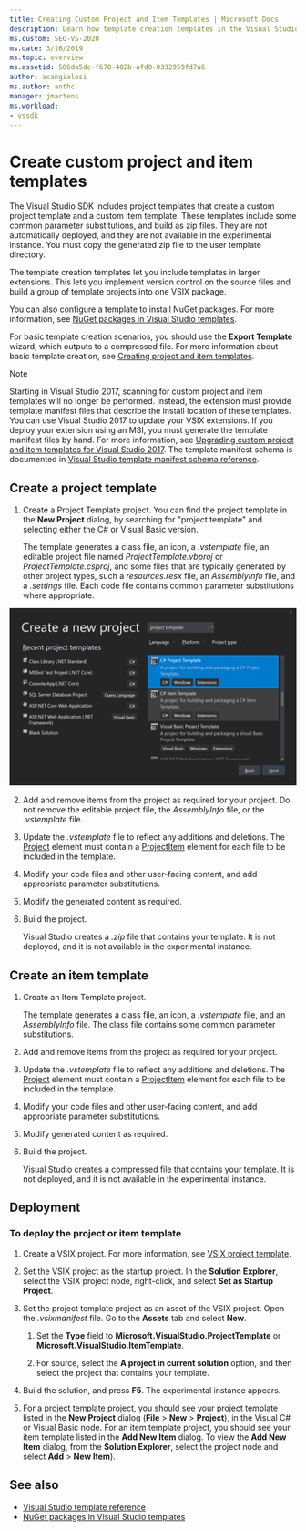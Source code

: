 ```yaml
---
title: Creating Custom Project and Item Templates | Microsoft Docs
description: Learn how template creation templates in the Visual Studio SDK let you include templates in larger extensions.
ms.custom: SEO-VS-2020
ms.date: 3/16/2019
ms.topic: overview
ms.assetid: 586da5dc-f678-402b-afd0-0332959fd7a6
author: acangialosi
ms.author: anthc
manager: jmartens
ms.workload:
- vssdk
---
```

# Create custom project and item templates

The Visual Studio SDK includes project templates that create a custom project template and a custom item template. These templates include some common parameter substitutions, and build as zip files. They are not automatically deployed, and they are not available in the experimental instance. You must copy the generated zip file to the user template directory.

The template creation templates let you include templates in larger extensions. This lets you implement version control on the source files and build a group of template projects into one VSIX package.

You can also configure a template to install NuGet packages. For more information, see [NuGet packages in Visual Studio templates](/nuget/visual-studio-extensibility/visual-studio-templates).

For basic template creation scenarios, you should use the **Export Template** wizard, which outputs to a compressed file. For more information about basic template creation, see [Creating project and item templates](../ide/creating-project-and-item-templates.md).

> [!NOTE]
> Starting in Visual Studio 2017, scanning for custom project and item templates will no longer be performed. Instead, the extension must provide template manifest files that describe the install location of these templates. You can use Visual Studio 2017 to update your VSIX extensions. If you deploy your extension using an MSI, you must generate the template manifest files by hand. For more information, see [Upgrading custom project and item templates for Visual Studio 2017](../extensibility/upgrading-custom-project-and-item-templates-for-visual-studio-2017.md). The template manifest schema is documented in [Visual Studio template manifest schema reference](../extensibility/visual-studio-template-manifest-schema-reference.md).

## Create a project template

1. Create a Project Template project. You can find the project template in the **New Project** dialog, by searching for "project template" and selecting either the C# or Visual Basic version.

     The template generates a class file, an icon, a *.vstemplate* file, an editable project file named *ProjectTemplate.vbproj* or *ProjectTemplate.csproj*, and some files that are typically generated by other project types, such a *resources.resx* file, an *AssemblyInfo* file, and a *.settings* file. Each code file contains common parameter substitutions where appropriate.

![project template project selection](media/project-template-selection.png)

2. Add and remove items from the project as required for your project. Do not remove the editable project file, the *AssemblyInfo* file, or the *.vstemplate* file.

3. Update the *.vstemplate* file to reflect any additions and deletions. The [Project](../extensibility/project-element-visual-studio-templates.md) element must contain a [ProjectItem](../extensibility/projectitem-element-visual-studio-item-templates.md) element for each file to be included in the template.

4. Modify your code files and other user-facing content, and add appropriate parameter substitutions.

5. Modify the generated content as required.

6. Build the project.

     Visual Studio creates a *.zip* file that contains your template. It is not deployed, and it is not available in the experimental instance.

## Create an item template

1. Create an Item Template project.

     The template generates a class file, an icon, a *.vstemplate* file, and an *AssemblyInfo* file. The class file contains some common parameter substitutions.

2. Add and remove items from the project as required for your project.

3. Update the *.vstemplate* file to reflect any additions and deletions. The [Project](../extensibility/project-element-visual-studio-templates.md) element must contain a [ProjectItem](../extensibility/projectitem-element-visual-studio-item-templates.md) element for each file to be included in the template.

4. Modify your code files and other user-facing content, and add appropriate parameter substitutions.

5. Modify generated content as required.

6. Build the project.

     Visual Studio creates a compressed file that contains your template. It is not deployed, and it is not available in the experimental instance.

## Deployment

### To deploy the project or item template

1. Create a VSIX project. For more information, see [VSIX project template](../extensibility/vsix-project-template.md).

2. Set the VSIX project as the startup project. In the **Solution Explorer**, select the VSIX project node, right-click, and select **Set as Startup Project**.

3. Set the project template project as an asset of the VSIX project. Open the *.vsixmanifest* file. Go to the **Assets** tab and select **New**.

    1. Set the **Type** field to **Microsoft.VisualStudio.ProjectTemplate** or **Microsoft.VisualStudio.ItemTemplate**.

    2. For source, select the **A project in current solution** option, and then select the project that contains your template.

4. Build the solution, and press **F5**. The experimental instance appears.

5. For a project template project, you should see your project template listed in the **New Project** dialog (**File** > **New** > **Project**), in the Visual C# or Visual Basic node. For an item template project, you should see your item template listed in the **Add New Item** dialog. To view the **Add New Item** dialog, from the **Solution Explorer**, select the project node and select **Add** > **New Item**).

## See also

- [Visual Studio template reference](../ide/creating-project-and-item-templates.md)
- [NuGet packages in Visual Studio templates](/nuget/visual-studio-extensibility/visual-studio-templates)
